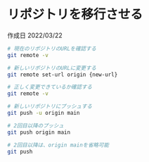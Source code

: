 # リポジトリを移行させる

作成日 2022/03/22

```bash
# 現在のリポジトリのURLを確認する
git remote -v

# 新しいリポジトリのURLに変更する
git remote set-url origin {new-url}

# 正しく変更できているか確認する
git remote -v

# 新しいリポジトリにプッシュする
git push -u origin main

# 2回目以降のプッシュ
git push origin main

# 2回目以降は、origin mainを省略可能
git push
```

